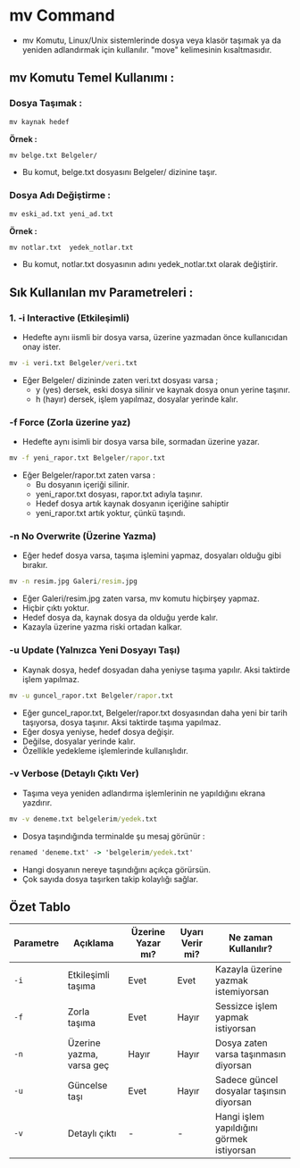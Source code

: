 # mv Command

* mv Komutu, Linux/Unix sistemlerinde dosya veya klasör taşımak ya da yeniden adlandırmak için kullanılır. "move" kelimesinin kısaltmasıdır.


## mv Komutu Temel Kullanımı :

### Dosya Taşımak : 

```cmd
mv kaynak hedef
```

**Örnek :**

```cmd
mv belge.txt Belgeler/
```
* Bu komut, belge.txt dosyasını Belgeler/ dizinine taşır.

### Dosya Adı Değiştirme :

```cmd
mv eski_ad.txt yeni_ad.txt
```
**Örnek :**
```cmd
mv notlar.txt  yedek_notlar.txt
```
* Bu komut, notlar.txt dosyasının adını yedek_notlar.txt olarak değiştirir.

## Sık Kullanılan mv Parametreleri : 

### 1. -i Interactive (Etkileşimli)

* Hedefte aynı iismli bir dosya varsa, üzerine yazmadan önce kullanıcıdan onay ister.

```cmd
mv -i veri.txt Belgeler/veri.txt
```

* Eğer Belgeler/ dizininde zaten veri.txt dosyası varsa ;
  * y (yes) dersek, eski dosya silinir ve kaynak dosya onun yerine taşınır.
  * h (hayır) dersek, işlem yapılmaz, dosyalar yerinde kalır.

### -f Force (Zorla üzerine yaz)

* Hedefte aynı isimli bir dosya varsa bile, sormadan üzerine yazar.

```cmd
mv -f yeni_rapor.txt Belgeler/rapor.txt
```
* Eğer Belgeler/rapor.txt zaten varsa :
  * Bu dosyanın içeriği silinir.
  * yeni_rapor.txt dosyası, rapor.txt adıyla taşınır.
  * Hedef dosya artık kaynak dosyanın içeriğine sahiptir
  * yeni_rapor.txt artık yoktur, çünkü taşındı.

### -n No Overwrite (Üzerine Yazma)

* Eğer hedef dosya varsa, taşıma işlemini yapmaz, dosyaları olduğu gibi bırakır.

```cmd
mv -n resim.jpg Galeri/resim.jpg
```
* Eğer Galeri/resim.jpg zaten varsa, mv komutu hiçbirşey yapmaz.
* Hiçbir çıktı yoktur.
* Hedef dosya da, kaynak dosya da olduğu yerde kalır.
* Kazayla üzerine yazma riski ortadan kalkar.

### -u Update (Yalnızca Yeni Dosyayı Taşı)

* Kaynak dosya, hedef dosyadan daha yeniyse taşıma yapılır. Aksi taktirde işlem yapılmaz.

```cmd
mv -u guncel_rapor.txt Belgeler/rapor.txt
```
* Eğer guncel_rapor.txt, Belgeler/rapor.txt dosyasından daha yeni bir tarih taşıyorsa, dosya taşınır. Aksi taktirde taşıma yapılmaz.
* Eğer dosya yeniyse, hedef dosya değişir.
* Değilse, dosyalar yerinde kalır.
* Özellikle yedekleme işlemlerinde kullanışlıdır.

### -v Verbose (Detaylı Çıktı Ver)

* Taşıma veya yeniden adlandırma işlemlerinin ne yapıldığını ekrana yazdırır.

```cmd
mv -v deneme.txt belgelerim/yedek.txt
```
* Dosya taşındığında terminalde şu mesaj görünür :

```cmd
renamed 'deneme.txt' -> 'belgelerim/yedek.txt'
```
* Hangi dosyanın nereye taşındığını açıkça görürsün.
* Çok sayıda dosya taşırken takip kolaylığı sağlar.

## Özet Tablo


| Parametre | Açıklama                 | Üzerine Yazar mı? | Uyarı Verir mi? | Ne zaman Kullanılır?                      |
| --------- | ------------------------ | ----------------- | --------------- | ----------------------------------------- |
| `-i`      | Etkileşimli taşıma       | Evet              | Evet            | Kazayla üzerine yazmak istemiyorsan       |
| `-f`      | Zorla taşıma             | Evet              | Hayır           | Sessizce işlem yapmak istiyorsan          |
| `-n`      | Üzerine yazma, varsa geç | Hayır             | Hayır           | Dosya zaten varsa taşınmasın diyorsan     |
| `-u`      | Güncelse taşı            | Evet              | Hayır           | Sadece güncel dosyalar taşınsın diyorsan  |
| `-v`      | Detaylı çıktı            | -                 | -               | Hangi işlem yapıldığını görmek istiyorsan |


































































